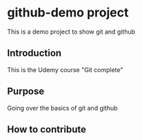 # github-demo project
This is a demo project to show git and github

## Introduction
This is the Udemy course "Git complete"

## Purpose
Going over the basics of git and github

## How to contribute
